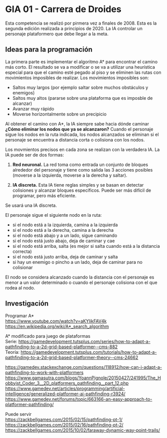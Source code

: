 # GIA 01 - Carrera de Droides
Esta competencia se realizó por pirmera vez a finales de 2008. Esta es la segunda edición realizada a principios de 2020.
La  IA controlar un personaje plataformero que debe llegar a la meta.

## Ideas para la programación
La primera parte es implementar el algoritmo A* para encontrar el camino más corto.
El resultado se va a modificar o se va a utilizar una heurística especial para que el camino esté pegado 
al piso y se eliminen las rutas con movimientos imposibles de realizar. Los movimientos imposibles son:

+ Saltos muy largos (por ejemplo saltar sobre muchos obstáculos y enemigos)
+ Saltos muy altos (pararse sobre una plataforma que es imposble de alcanzar)
+ Avanzar muy rápido
+ Moverse horizontalmente sobre un precipicio

Al obtener el camino con A*, la IA siempre sabe hacia dónde caminar
**¿Cómo eliminar los nodos que ya se alcanzaron?**
Cuando el personaje sigue los nodos en la ruta indicada, los nodos alcanzados se eliminan
si el personaje se encuentra a distancia corta o colisiona con los nodos.

Los movmientos precisos en cada zona se realizan con la verdadera IA. La IA puede ser de dos formas:

1. **Red neuronal.** La red toma como entrada un conjunto de bloques alrededor del personaje y 
tiene como salida las 3 acciones posibles (moverse a la izquierda, moverse a la derecha y saltar).

2. **IA discreta.** Esta IA tiene reglas simples y se basan en detectar colisiones y alcanzar bloques específicos.
Puede ser más difícil de programar, pero más eficiente.

Se usará una IA discreta.

El personaje sigue el siguiente nodo en la ruta:
+ si el nodo está a la izquierda, camina a la izquierda
+ si el nodo está a la derecha, camina a la derecha
+ si el nodo está abajo y a un lado, sigue caminando
+ si el nodo está justo abajo, deja de caminar y cae
+ si el nodo está arriba, salta (es mejor si salta cuando está a la distancia correcta)
+ si el nodo está justo arriba, deja de caminar y salta
+ si hay un enemigo o pincho a un lado, deja de caminar para no colisionar

El nodo se considera alcanzado cuando la distancia con el personaje es menor a un valor determinado
o cuando el personaje colisiona con el que rodea al nodo.

## Investigación
Programar A*  
https://www.youtube.com/watch?v=aKYlikFAV4k
https://en.wikipedia.org/wiki/A*_search_algorithm

A* modificado para juego de plataformas  
Serie: https://gamedevelopment.tutsplus.com/series/how-to-adapt-a-pathfinding-to-a-2d-grid-based-platformer--cms-882  
Teoría: https://gamedevelopment.tutsplus.com/tutorials/how-to-adapt-a-pathfinding-to-a-2d-grid-based-platformer-theory--cms-24662  

https://gamedev.stackexchange.com/questions/118912/how-can-i-adapt-a-pathfinding-to-work-with-platformers  
https://www.gamasutra.com/blogs/YoannPignole/20150427/241995/The_Hobbyist_Coder_3__2D_platformers_pathfinding__part_12.php  
https://www.gamedev.net/articles/programming/artificial-intelligence/generalized-platformer-ai-pathfinding-r3924/  
https://www.gamedev.net/forums/topic/663166-an-easy-approach-to-platformer-pathfinding/

Puede servir  
https://zackbellgames.com/2015/02/15/pathfinding-pt-1/  
https://zackbellgames.com/2015/02/16/pathfinding-pt-2/  
https://zackbellgames.com/2015/10/02/faraway-dynamic-way-point-trails/  
